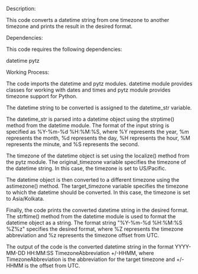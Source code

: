 Description:

This code converts a datetime string from one timezone to another timezone and prints the result in the desired format.

Dependencies:

This code requires the following dependencies:

datetime
pytz

Working Process:

The code imports the datetime and pytz modules. datetime module provides classes for working with dates and times and pytz module provides timezone support for Python.

The datetime string to be converted is assigned to the datetime_str variable.

The datetime_str is parsed into a datetime object using the strptime() method from the datetime module. The format of the input string is specified as %Y-%m-%d %H:%M:%S, where %Y represents the year, %m represents the month, %d represents the day, %H represents the hour, %M represents the minute, and %S represents the second.

The timezone of the datetime object is set using the localize() method from the pytz module. The original_timezone variable specifies the timezone of the datetime string. In this case, the timezone is set to US/Pacific.

The datetime object is then converted to a different timezone using the astimezone() method. The target_timezone variable specifies the timezone to which the datetime should be converted. In this case, the timezone is set to Asia/Kolkata.

Finally, the code prints the converted datetime string in the desired format. The strftime() method from the datetime module is used to format the datetime object as a string. The format string "%Y-%m-%d %H:%M:%S %Z%z" specifies the desired format, where %Z represents the timezone abbreviation and %z represents the timezone offset from UTC.

The output of the code is the converted datetime string in the format YYYY-MM-DD HH:MM:SS TimezoneAbbreviation +/-HHMM, where TimezoneAbbreviation is the abbreviation for the target timezone and +/-HHMM is the offset from UTC.

